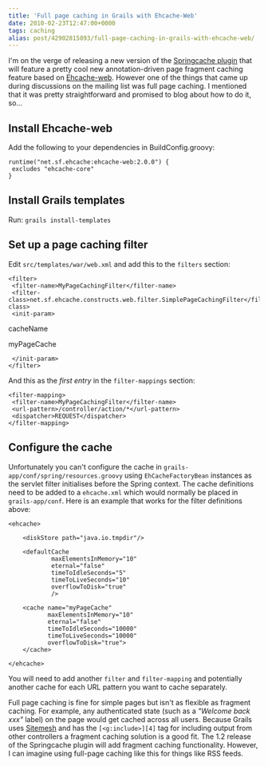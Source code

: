 ```yaml
---
title: 'Full page caching in Grails with Ehcache-Web'
date: 2010-02-23T12:47:00+0000
tags: caching
alias: post/42902815893/full-page-caching-in-grails-with-ehcache-web/
---
```


I'm on the verge of releasing a new version of the [Springcache plugin][1] that will feature a pretty cool new annotation-driven page fragment caching feature based on [Ehcache-web][2]. However one of the things that came up during discussions on the mailing list was full page caching. I mentioned that it was pretty straightforward and promised to blog about how to do it, so…

<!-- more -->

## Install Ehcache-web

Add the following to your dependencies in BuildConfig.groovy:

    runtime("net.sf.ehcache:ehcache-web:2.0.0") {
     excludes "ehcache-core"
    }

## Install Grails templates

Run: `grails install-templates`

## Set up a page caching filter

Edit `src/templates/war/web.xml` and add this to the `filters` section:

    <filter>
     <filter-name>MyPageCachingFilter</filter-name>
     <filter-class>net.sf.ehcache.constructs.web.filter.SimplePageCachingFilter</filter-class>
     <init-param>

cacheName

myPageCache

     </init-param>
    </filter>

And this as the _first entry_ in the `filter-mappings` section:

    <filter-mapping>
     <filter-name>MyPageCachingFilter</filter-name>
     <url-pattern>/controller/action/*</url-pattern>
     <dispatcher>REQUEST</dispatcher>
    </filter-mapping>

## Configure the cache

Unfortunately you can't configure the cache in `grails-app/conf/spring/resources.groovy` using `EhCacheFactoryBean` instances as the servlet filter initialises before the Spring context. The cache definitions need to be added to a `ehcache.xml` which would normally be placed in `grails-app/conf`. Here is an example that works for the filter definitions above:

    <ehcache>

        <diskStore path="java.io.tmpdir"/>

        <defaultCache
                maxElementsInMemory="10"
                eternal="false"
                timeToIdleSeconds="5"
                timeToLiveSeconds="10"
                overflowToDisk="true"
                />

        <cache name="myPageCache"
               maxElementsInMemory="10"
               eternal="false"
               timeToIdleSeconds="10000"
               timeToLiveSeconds="10000"
               overflowToDisk="true">
        </cache>

    </ehcache>

You will need to add another `filter` and `filter-mapping` and potentially another cache for each URL pattern you want to cache separately.

Full page caching is fine for simple pages but isn't as flexible as fragment caching. For example, any authenticated state (such as a _"Welcome back xxx"_ label) on the page would get cached across all users. Because Grails uses [Sitemesh][3] and has the `[<g:include>][4]` tag for including output from other controllers a fragment caching solution is a good fit. The 1.2 release of the Springcache plugin will add fragment caching functionality. However, I can imagine using full-page caching like this for things like RSS feeds.

[1]: http://grails.org/plugin/springcache
[2]: http://ehcache.org/documentation/web_caching.html
[3]: http://www.opensymphony.com/sitemesh/
[4]: http://grails.org/doc/latest/ref/Tags/include.html

